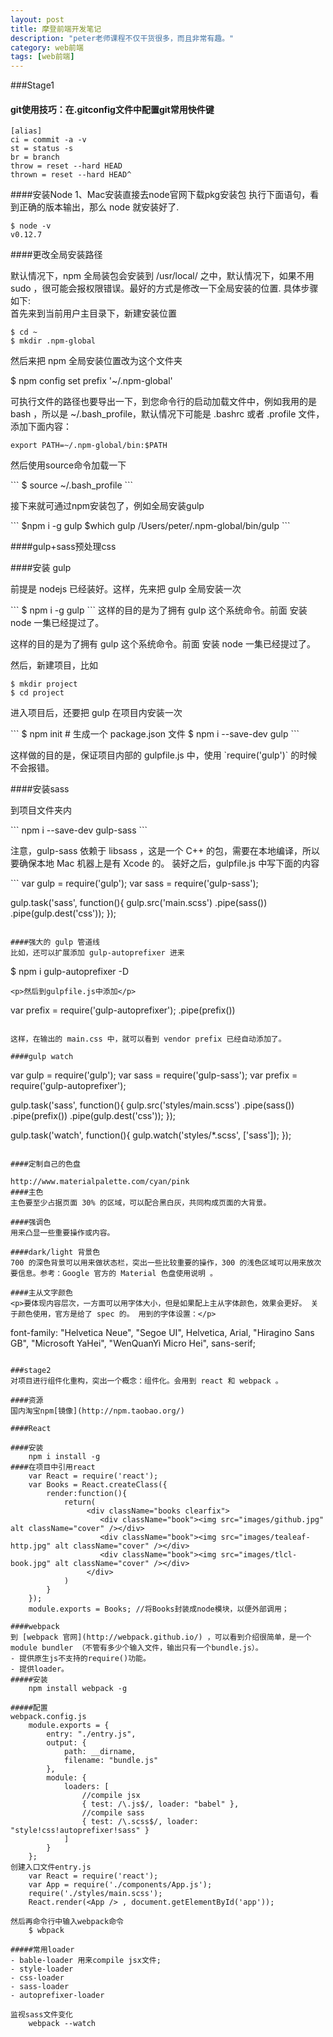 ```yaml
---
layout: post
title: 摩登前端开发笔记
description: "peter老师课程不仅干货很多，而且非常有趣。"
category: web前端
tags: [web前端]
---
```


###Stage1
#### git使用技巧：在.gitconfig文件中配置git常用快件键

	[alias]
	ci = commit -a -v
	st = status -s
	br = branch
	throw = reset --hard HEAD
	thrown = reset --hard HEAD^

####安装Node
1、Mac安装直接去node官网下载pkg安装包
执行下面语句，看到正确的版本输出，那么 node 就安装好了.

	$ node -v
	v0.12.7


####更改全局安装路径

默认情况下，npm 全局装包会安装到 /usr/local/ 之中，默认情况下，如果不用 sudo ，很可能会报权限错误。最好的方式是修改一下全局安装的位置. 具体步骤如下:<br>
首先来到当前用户主目录下，新建安装位置

	$ cd ~
	$ mkdir .npm-global

<p>然后来把 npm 全局安装位置改为这个文件夹</p>
	$ npm config set prefix '~/.npm-global'

<p>可执行文件的路径也要导出一下，到您命令行的启动加载文件中，例如我用的是bash ，所以是 ~/.bash_profile，默认情况下可能是 .bashrc 或者 .profile 文件，添加下面内容：</p>

```
export PATH=~/.npm-global/bin:$PATH
```

<p>然后使用source命令加载一下</p>
```
$ source ~/.bash_profile
```

<p>接下来就可通过npm安装包了，例如全局安装gulp</p>
```
$npm i -g gulp
$which gulp
/Users/peter/.npm-global/bin/gulp
```

####gulp+sass预处理css

####安装 gulp

<p>前提是 nodejs 已经装好。这样，先来把 gulp 全局安装一次</p>
```
$ npm i -g gulp
```
这样的目的是为了拥有 gulp 这个系统命令。前面 安装 node 一集已经提过了。<br>

<p>这样的目的是为了拥有 gulp 这个系统命令。前面 安装 node 一集已经提过了。

然后，新建项目，比如</p>
```
$ mkdir project
$ cd project
```
<p>进入项目后，还要把 gulp 在项目内安装一次</p>
```
$ npm init # 生成一个 package.json 文件
$ npm i --save-dev gulp
```
<p>这样做的目的是，保证项目内部的 gulpfile.js 中，使用 `require('gulp')` 的时候不会报错。</p>

####安装sass
<p>到项目文件夹内</p>
```
npm i --save-dev gulp-sass
```
<p>注意，gulp-sass 依赖于 libsass ，这是一个 C++ 的包，需要在本地编译，所以要确保本地 Mac 机器上是有 Xcode 的。 装好之后，gulpfile.js 中写下面的内容</p>
```
var gulp = require('gulp');
var sass = require('gulp-sass');

gulp.task('sass', function(){
  gulp.src('main.scss')
      .pipe(sass())
      .pipe(gulp.dest('css'));
});
```

####强大的 gulp 管道线
比如，还可以扩展添加 gulp-autoprefixer 进来

```
$ npm i gulp-autoprefixer -D
```
<p>然后到gulpfile.js中添加</p>
```

var prefix = require('gulp-autoprefixer');
        .pipe(prefix())
```

这样，在输出的 main.css 中，就可以看到 vendor prefix 已经自动添加了。

####gulp watch
```
var gulp = require('gulp');
var sass = require('gulp-sass');
var prefix = require('gulp-autoprefixer');

gulp.task('sass', function(){
  gulp.src('styles/main.scss')
      .pipe(sass())
      .pipe(prefix())
      .pipe(gulp.dest('css'));
});

gulp.task('watch', function(){
  gulp.watch('styles/*.scss', ['sass']);
});
```

####定制自己的色盘

http://www.materialpalette.com/cyan/pink
####主色
主色要至少占据页面 30% 的区域，可以配合黑白灰，共同构成页面的大背景。

####强调色
用来凸显一些重要操作或内容。

####dark/light 背景色
700 的深色背景可以用来做状态栏，突出一些比较重要的操作，300 的浅色区域可以用来放次要信息。参考：Google 官方的 Material 色盘使用说明 。

####主从文字颜色
<p>要体现内容层次，一方面可以用字体大小，但是如果配上主从字体颜色，效果会更好。 关于颜色使用，官方是给了 spec 的。 用到的字体设置：</p>

```
font-family: "Helvetica Neue", "Segoe UI", Helvetica, Arial, "Hiragino Sans GB", "Microsoft YaHei", "WenQuanYi Micro Hei", sans-serif;
```

###stage2
对项目进行组件化重构，突出一个概念：组件化。会用到 react 和 webpack 。

####资源
国内淘宝npm[镜像](http://npm.taobao.org/)

####React

####安装
	npm i install -g
####在项目中引用react
	var React = require('react');
	var Books = React.createClass({
		render:function(){
			return(
				 <div className="books clearfix">
			        <div className="book"><img src="images/github.jpg" alt className="cover" /></div>
			        <div className="book"><img src="images/tealeaf-http.jpg" alt className="cover" /></div>
			        <div className="book"><img src="images/tlcl-book.jpg" alt className="cover" /></div>
			     </div>
			)
		}
	});
	module.exports = Books; //将Books封装成node模块，以便外部调用；

####webpack
到 [webpack 官网](http://webpack.github.io/) ，可以看到介绍很简单，是一个 module bundler （不管有多少个输入文件，输出只有一个bundle.js）。
- 提供原生js不支持的require()功能。
- 提供loader。
#####安装
	npm install webpack -g

#####配置
webpack.config.js
	module.exports = {
	    entry: "./entry.js",
	    output: {
	        path: __dirname,
	        filename: "bundle.js"
	    },
	    module: {
	        loaders: [
	        	//compile jsx
	            { test: /\.js$/, loader: "babel" },
	            //compile sass
	            { test: /\.scss$/, loader: "style!css!autoprefixer!sass" } 
	        ]
	    }
	};
创建入口文件entry.js
	var React = require('react');
	var App = require('./components/App.js');
	require('./styles/main.scss'); 
	React.render(<App /> , document.getElementById('app'));

然后再命令行中输入webpack命令
	$ wbpack

#####常用loader
- bable-loader 用来compile jsx文件;
- style-loader
- css-loader
- sass-loader
- autoprefixer-loader

监视sass文件变化
	webpack --watch





